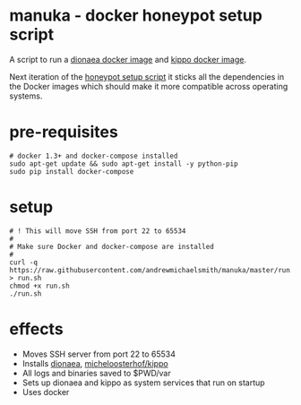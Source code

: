 manuka - docker honeypot setup script
======

A script to run a [dionaea docker image](https://registry.hub.docker.com/u/andrewmichaelsmith/dionaea/) and [kippo docker image](https://registry.hub.docker.com/u/andrewmichaelsmith/kippo).

Next iteration of the [honeypot setup script](https://github.com/andrewmichaelsmith/honeypot-setup-script/) it sticks all the dependencies in the Docker images which should make it more compatible across operating systems.

pre-requisites
==============
```
# docker 1.3+ and docker-compose installed
sudo apt-get update && sudo apt-get install -y python-pip
sudo pip install docker-compose
```

setup
======
```
# ! This will move SSH from port 22 to 65534
#
# Make sure Docker and docker-compose are installed
#
curl -q https://raw.githubusercontent.com/andrewmichaelsmith/manuka/master/run.sh > run.sh
chmod +x run.sh
./run.sh
```

effects
=======
* Moves SSH server from port 22 to 65534
* Installs [dionaea](http://dionaea.carnivore.it/), [micheloosterhof/kippo](https://github.com/micheloosterhof/kippo)
* All logs and binaries saved to $PWD/var
* Sets up dionaea and kippo as system services that run on startup
* Uses docker
